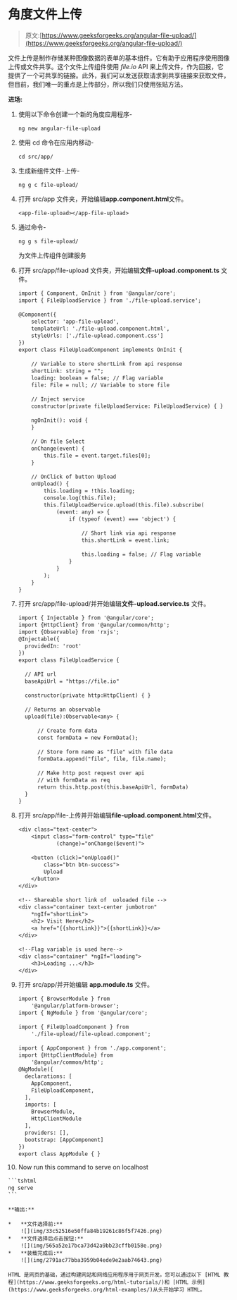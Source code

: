 # 角度文件上传

> 原文:[https://www.geeksforgeeks.org/angular-file-upload/](https://www.geeksforgeeks.org/angular-file-upload/)

文件上传是制作存储某种图像数据的表单的基本组件。它有助于应用程序使用图像上传或文件共享。这个文件上传组件使用 *file.io* API 来上传文件，作为回报，它提供了一个可共享的链接。此外，我们可以发送获取请求到共享链接来获取文件，但目前，我们唯一的重点是上传部分，所以我们只使用张贴方法。

**进场:**

1.  使用以下命令创建一个新的角度应用程序-

    ```tshtml
    ng new angular-file-upload 
    ```

2.  使用 cd 命令在应用内移动-

    ```tshtml
    cd src/app/
    ```

3.  生成新组件文件-上传-

    ```tshtml
    ng g c file-upload/ 
    ```

4.  打开 src/app 文件夹，开始编辑**app.component.html**文件。

    ```tshtml
    <app-file-upload></app-file-upload>
    ```

5.  通过命令-

    ```tshtml
    ng g s file-upload/
    ```

    为文件上传组件创建服务
6.  打开 src/app/file-upload 文件夹，开始编辑**文件-upload.component.ts** 文件。

    ```tshtml
    import { Component, OnInit } from '@angular/core';
    import { FileUploadService } from './file-upload.service';

    @Component({
        selector: 'app-file-upload',
        templateUrl: './file-upload.component.html',
        styleUrls: ['./file-upload.component.css']
    })
    export class FileUploadComponent implements OnInit {

        // Variable to store shortLink from api response
        shortLink: string = "";
        loading: boolean = false; // Flag variable
        file: File = null; // Variable to store file

        // Inject service 
        constructor(private fileUploadService: FileUploadService) { }

        ngOnInit(): void {
        }

        // On file Select
        onChange(event) {
            this.file = event.target.files[0];
        }

        // OnClick of button Upload
        onUpload() {
            this.loading = !this.loading;
            console.log(this.file);
            this.fileUploadService.upload(this.file).subscribe(
                (event: any) => {
                    if (typeof (event) === 'object') {

                        // Short link via api response
                        this.shortLink = event.link;

                        this.loading = false; // Flag variable 
                    }
                }
            );
        }
    }
    ```

7.  打开 src/app/file-upload/并开始编辑**文件-upload.service.ts** 文件。

    ```tshtml
    import { Injectable } from '@angular/core';
    import {HttpClient} from '@angular/common/http';
    import {Observable} from 'rxjs';
    @Injectable({
      providedIn: 'root'
    })
    export class FileUploadService {

      // API url
      baseApiUrl = "https://file.io"

      constructor(private http:HttpClient) { }

      // Returns an observable
      upload(file):Observable<any> {

          // Create form data
          const formData = new FormData(); 

          // Store form name as "file" with file data
          formData.append("file", file, file.name);

          // Make http post request over api
          // with formData as req
          return this.http.post(this.baseApiUrl, formData)
      }
    }
    ```

8.  打开 src/app/file-上传并开始编辑**file-upload.component.html**文件。

    ```tshtml
    <div class="text-center">
        <input class="form-control" type="file" 
                (change)="onChange($event)">

        <button (click)="onUpload()" 
            class="btn btn-success">
            Upload
        </button>
    </div>

    <!-- Shareable short link of  uoloaded file -->
    <div class="container text-center jumbotron"
        *ngIf="shortLink">
        <h2> Visit Here</h2>
        <a href="{{shortLink}}">{{shortLink}}</a>
    </div>

    <!--Flag variable is used here-->
    <div class="container" *ngIf="loading">
        <h3>Loading ...</h3>
    </div>
    ```

9.  打开 src/app/并开始编辑 **app.module.ts** 文件。

    ```tshtml
    import { BrowserModule } from 
        '@angular/platform-browser';
    import { NgModule } from '@angular/core';

    import { FileUploadComponent } from 
        './file-upload/file-upload.component';

    import { AppComponent } from './app.component';
    import {HttpClientModule} from 
        '@angular/common/http';
    @NgModule({
      declarations: [
        AppComponent,
        FileUploadComponent,
      ],
      imports: [
        BrowserModule,
        HttpClientModule
      ],
      providers: [],
      bootstrap: [AppComponent]
    })
    export class AppModule { }
    ```

10.  Now run this command to serve on localhost

    ```tshtml
    ng serve
    ```

    **输出:**

    *   **文件选择前:**
        ![](img/33c52516e50ffa84b19261c86f5f7426.png)
    *   **文件选择后点击按钮:**
        ![](img/565a52e17bca73d42a9bb23cffb0158e.png)
    *   **装载完成后:**
        ![](img/2791ac77bba3959b04ede9e2aab74643.png)

    HTML 是网页的基础，通过构建网站和网络应用程序用于网页开发。您可以通过以下 [HTML 教程](https://www.geeksforgeeks.org/html-tutorials/)和 [HTML 示例](https://www.geeksforgeeks.org/html-examples/)从头开始学习 HTML。